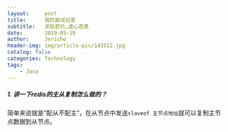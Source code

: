 ```yaml
---
layout:     post
title:      我的面试记录
subtitle:   求知若饥,虚心若愚
date:       2019-05-10
author:     Jericho
header-img: img/article-pic/143522.jpg
catalog: false
categories: Technology
tags:
    - Java
---
```


##### 1. 讲一下redis的主从复制怎么做的？
简单来说就是“配从不配主”，在从节点中发送`slaveof 主节点地址`就可以复制主节点数据到从节点。




